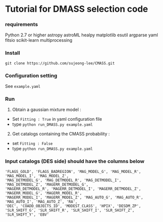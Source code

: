 # Tutorial for DMASS selection code



### requirements

Python 2.7 or higher
astropy
astroML
healpy
matplotlib
esutil
argparse
yaml
fitsio 
scikit-learn
multiprocessing


### Install

```git clone https://github.com/sujeong-lee/CMASS.git```


### Configuration setting 

See `example.yaml`


### Run

1) Obtain a gaussian mixture model : 
- Set `Fitting : True` in yaml configuration file 
- type `python run_DMASS.py example.yaml`

2) Get catalogs containing the CMASS probability : 
- set `Fitting : False`
- type `python run_DMASS.py example.yaml`


### Input catalogs (DES side) should have the columns below
```
'FLAGS_GOLD', 'FLAGS_BADREGION', 'MAG_MODEL_G', 'MAG_MODEL_R', 'MAG_MODEL_I', 'MAG_MODEL_Z',
'MAG_DETMODEL_G', 'MAG_DETMODEL_R', 'MAG_DETMODEL_I', 'MAG_DETMODEL_Z', 'MAGERR_DETMODEL_G',
'MAGERR_DETMODEL_R', 'MAGERR_DETMODEL_I', 'MAGERR_DETMODEL_Z', 'MAGERR_MODEL_G', 'MAGERR_MODEL_R',
'MAGERR_MODEL_I', 'MAGERR_MODEL_Z', 'MAG_AUTO_G', 'MAG_AUTO_R', 'MAG_AUTO_I', 'MAG_AUTO_Z', 'RA',
'DEC', 'COADD_OBJECTS_ID', 'MODEST_CLASS', 'HPIX', 'DESDM_ZP',
'SLR_SHIFT_G', 'SLR_SHIFT_R', 'SLR_SHIFT_I', 'SLR_SHIFT_Z', 'SLR_SHIFT_Y', 'EBV'
```


